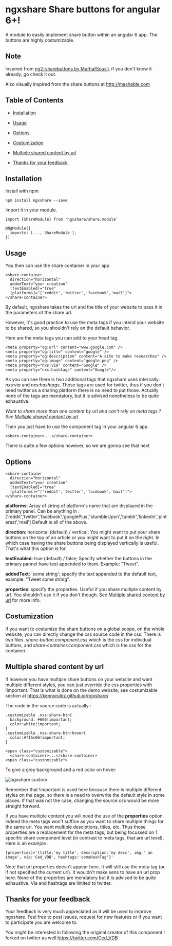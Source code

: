 # ngxshare Share buttons for angular 6+!

A module to easily implement share button within an angular 6 app. The buttons are highly costumizable.

## Note

Inspired from [ng2-sharebuttons by MurhafSousli](https://github.com/MurhafSousli/ng2-sharebuttons), if you don't know it already,
go check it out.

Also visually inspired from the share buttons at http://mashable.com


## Table of Contents

 * [Installation](#installation)

 * [Usage](#usage)

 * [Options](#options)

 * [Costumization](#costumization)

 * [Multiple shared content by url](#multiple-shared-content-by-url)

 * [Thanks for your feedback](#thanks-for-your-feedback)


## Installation

Install with npm

```
npm install ngxshare --save
```

Import it in your module.

```
import {ShareModule} from 'ngxshare/share.module'

@NgModule({
  imports: [..., ShareModule ],
})
```

## Usage

You then can use the share container in your app

```
<share-container
  direction="horizontal"
  addedText="your creation"
  [textEnabled]="true"
  [platforms]="['reddit','twitter','facebook','mail']">
</share-container>
```

By default, ngxshare takes the url and the title of your website to pass it in the parameters of the share url.

However, it's good practice to use the meta tags if you intend your website to be shared, so you shouldn't rely on the default behavior.

Here are the meta tags you can add to your head tag.

```
<meta property="og:url" content="www.google.com" />
<meta property="og:title" content="google" />
<meta property="og:description" content="A site to make researches" />
<meta property="og:image" content="google.png" />
<meta property="nxs:via" content="Google" />
<meta property="nxs:hashtags" content="Google"/>
```
As you can see there is two additional tags that ngxshare uses internally: *nxs:via* and *nxs:hashtags*. Those tags are used for twitter, thus if you don't need twitter as a sharing platform there is no need to put those. Actually none of the tags are mendatory, but it is advised nonetheless to be quite exhaustive.

 *Want to share more than one content by url and can't rely on meta tags ? See [Multiple shared content by url](#multiple-shared-content-by-url)*

Then you just have to use the component tag in your angular 6 app.

```
<share-container>...</share-container>
```

There is quite a few options however, so we are gonna see that next


## Options

```
<share-container
  direction="horizontal"
  addedText="your creation"
  [textEnabled]="true"
  [platforms]="['reddit','twitter','facebook','mail']">
</share-container>
```

**platforms**: Array of string of platform's name that are displayed in the primary panel. Can be anything in : 
['reddit','twitter','facebook','googlePlus','stumbleUpon','tumblr','linkedin','pinterest','mail']
Default is all of the above.

**direction**: horizontal (default) / vertical; You might want to put your share buttons on the top of an article or you might want to put it on the right.
In which case having the share buttons being displayed vertically is useful. That's what this option is for.

**textEnabled**: true (default) / false; Specify whether the buttons in the primary pannel have text appended to them. Example: "Tweet".

**addedText**: 'some string'; specify the text appended to the default text, example: "Tweet some string".

**properties**: specify the properties. Useful if you share multiple content by url. You shouldn't use it if you don't though. See [Multiple shared content by url](#multiple-shared-content-by-url) for more info.


## Costumization

If you want to costumize the share buttons on a global scope, on the whole website, you can directly change the css source code in the css. There is two files.
*share-button.component.css* which is the css for individual buttons, and *share-container.component.css* which is the css for the container.


## Multiple shared content by url

If however you have multiple share buttons on your website and want multiple different styles, you can just override the css properties with !important.
That is what is done on the demo website, see costumizable section at https://kennyrulez.github.io/ngxshare/

The code in the source code is actually :


```
.customizable .nxs-share-btn{
  background: #666!important;
  color:white!important;
}
.customizable .nxs-share-btn:hover{
  color:#f15c66!important;
}

<span class="customizable">
  <share-container>...</share-container>
<span class="customizable">
```

To give a grey background and a red color on hover:

![ngxshare custom](http://i.imgur.com/QDRIyxi.png)


Remember that !important is used here because there is multiple different styles on the page, so there is a need to overwrite the default style in some places.
If that was not the case, changing the source css would be more straight forward.

If you have multiple content you will need the use of the **properties** option.
Indeed the meta tags won't suffice as you want to share multiple things for the same url. You want multiple desciptions, titles, etc.
Thus those properties are a replacement for the meta tags, but being focussed on 1 specific share component level (in contrast to meta tags, that are url level).
Here is an example :

```
[properties]='{title:'my title', description:'my desc', img:' an image', via:'Ced_VDB', hashtags:'someHashTag'}'
```

Note that url properties doesn't appear here. It will still use the meta tag (or if not specified the current url). It wouldn't make sens to have an url prop here.
None of the properties are mendatory but it is advised to be quite exhaustive. Via and hashtags are limited to twitter.

## Thanks for your feedback
Your feedback is very much appreciated as it will be used to improve ngxshare. Feel free to post issues, request for new features or if you want to participate you are welcome to.

You might be interested in following the original creator of this component I forked on twitter as well https://twitter.com/Ced_VDB
